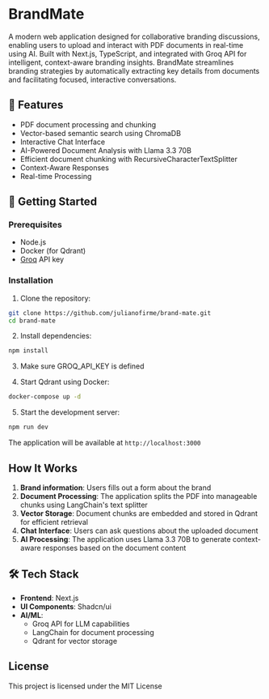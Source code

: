 # BrandMate

A modern web application designed for collaborative branding discussions, enabling users to upload and interact with PDF documents in real-time using AI. Built with Next.js, TypeScript, and integrated with Groq API for intelligent, context-aware branding insights. BrandMate streamlines branding strategies by automatically extracting key details from documents and facilitating focused, interactive conversations.

## 🌟 Features

- PDF document processing and chunking
- Vector-based semantic search using ChromaDB
- Interactive Chat Interface
- AI-Powered Document Analysis with Llama 3.3 70B
- Efficient document chunking with RecursiveCharacterTextSplitter
- Context-Aware Responses
- Real-time Processing

## 🚀 Getting Started

### Prerequisites

- Node.js
- Docker (for Qdrant)
- [Groq](groq.com) API key

### Installation

1. Clone the repository:
```bash
git clone https://github.com/julianofirme/brand-mate.git
cd brand-mate
```

2. Install dependencies:
```bash
npm install
```

3. Make sure GROQ_API_KEY is defined

4. Start Qdrant using Docker:
```bash
docker-compose up -d
```

5. Start the development server:
```bash
npm run dev
```

The application will be available at `http://localhost:3000`

## How It Works

1. **Brand information**: Users fills out a form about the brand
2. **Document Processing**: The application splits the PDF into manageable chunks using LangChain's text splitter
3. **Vector Storage**: Document chunks are embedded and stored in Qdrant for efficient retrieval
4. **Chat Interface**: Users can ask questions about the uploaded document
5. **AI Processing**: The application uses Llama 3.3 70B to generate context-aware responses based on the document content

## 🛠 Tech Stack

- **Frontend**: Next.js
- **UI Components**: Shadcn/ui
- **AI/ML**: 
  - Groq API for LLM capabilities
  - LangChain for document processing
  - Qdrant for vector storage

## License

This project is licensed under the MIT License
